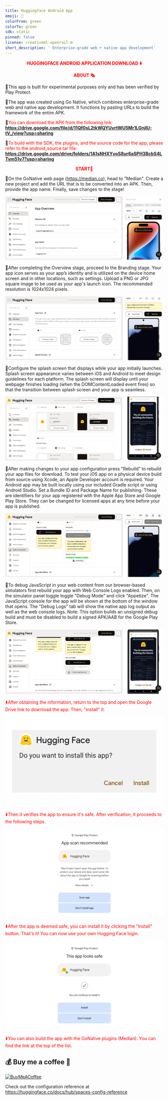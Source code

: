 ```yaml
---
title: Huggingface Android App
emoji: 🚀
colorFrom: green
colorTo: green
sdk: static
pinned: false
license: creativeml-openrail-m
short_description: ' Enterprise-grade web + native app development'
---
```


<p align="center">
  <b style="color:red;">HUGGINGFACE ANDROID APPLICATION DOWNLOAD ⬇️</b>
</p>


<p align="center">
  <b style="color:red;">ABOUT 🗞️</b>
</p>


🚀This app is built for experimental purposes only and has been verified by Play Protect.

🚀The app was created using Go Native, which combines enterprise-grade web and native app development. It functions by pasting URLs to build the framework of the entire APK.

🥤<span style="color:red">You can download the APK from the following link:</span> **https://drive.google.com/file/d/11Qf0sL2tkWQYUvrtWU5Mr1LGnjlU-tV_/view?usp=sharing**

🥤<span style="color:red">To build with the SDK, the plugins, and the source code for the app, please refer to the android_source.tar file:</span> **https://drive.google.com/drive/folders/1A1sNHXYyoS8ur6aSPH3BcbS4LTvm51v7?usp=sharing**

<p align="center">
  <b style="color:red;">START🧵</b>
</p>


🚀On the GoNative web page (https://median.co), head to "Median". Create a new project and add the URL that is to be converted into an APK. Then, provide the app name. Finally, save changes to the stage!

![row01](assets/1.png)

🚀After completing the Overview stage, proceed to the Branding stage. Your app icon serves as your app’s identity and is utilized on the device home screen and in other locations, such as settings. Upload a PNG or JPG square image to be used as your app's launch icon. The recommended resolution is 1024x1024 pixels.

![row02](assets/2.png)

🚀Configure the splash screen that displays while your app initially launches. Splash screen appearance varies between iOS and Android to meet design guidelines for each platform. The splash screen will display until your webpage finishes loading (when the DOMContentLoaded event fires) so that the transition between splash screen and your app is seamless.

![row03](assets/3.png)

🚀After making changes to your app configuration press "Rebuild" to rebuild your app files for download. To test your iOS app on a physical device build from source using Xcode, an Apple Developer account is required. Your Android app may be built locally using our included Gradle script or using Android Studio. Set a Bundle ID and Package Name for publishing. These are identifiers for your app registered with the Apple App Store and Google Play Store. They can be changed for licensed apps at any time before your app is published.

![row04](assets/4.png)

🚀To debug JavaScript in your web content from our browser-based simulators first rebuild your app with Web Console Logs enabled. Then, on the simulator panel toggle toggle "Debug Mode" and click "Appetize". The JavaScript console for the app will be shown at the bottom of the window that opens. The "Debug Logs" tab will show the native app log output as well as the web console logs. Note: This option builds an unsigned debug build and must be disabled to build a signed APK/AAB for the Google Play Store.

![row05](assets/5.png)

<span style="color:red">⬇️After obtaining the information, return to the top and open the Google Drive link to download the app. Then, "install" it.</span>


![row05](assets/6.png)

<span style="color:red">⬇️Then it verifies the app to ensure it's safe. After verification, it proceeds to the following steps.</span>


![row05](assets/7.png)

<span style="color:red">⬇️After the app is deemed safe, you can install it by clicking the "Install" button. That's it! You can now use your own Hugging Face login.</span>


![row05](assets/8.png)

<span style="color:red">⬇️You can also build the app with the GoNative plugins (Median). You can find the link at the top of the list.</span>


## 💰 Buy me a coffee 🥤
  [![BuyMeACoffee](https://img.shields.io/badge/Buy%20Me%20a%20Coffee-ffdd00?style=for-the-badge&logo=buy-me-a-coffee&logoColor=black)](https://www.buymeacoffee.com/prithivsakthi) 

Check out the configuration reference at https://huggingface.co/docs/hub/spaces-config-reference
